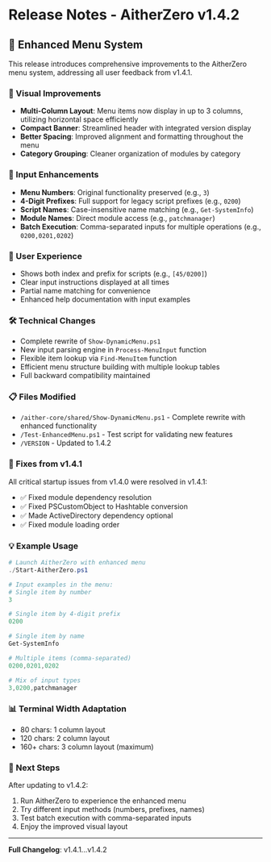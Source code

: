 # Release Notes - AitherZero v1.4.2

## 🚀 Enhanced Menu System

This release introduces comprehensive improvements to the AitherZero menu system, addressing all user feedback from v1.4.1.

### 🎨 Visual Improvements
- **Multi-Column Layout**: Menu items now display in up to 3 columns, utilizing horizontal space efficiently
- **Compact Banner**: Streamlined header with integrated version display
- **Better Spacing**: Improved alignment and formatting throughout the menu
- **Category Grouping**: Cleaner organization of modules by category

### 🔧 Input Enhancements
- **Menu Numbers**: Original functionality preserved (e.g., `3`)
- **4-Digit Prefixes**: Full support for legacy script prefixes (e.g., `0200`)
- **Script Names**: Case-insensitive name matching (e.g., `Get-SystemInfo`)
- **Module Names**: Direct module access (e.g., `patchmanager`)
- **Batch Execution**: Comma-separated inputs for multiple operations (e.g., `0200,0201,0202`)

### 📝 User Experience
- Shows both index and prefix for scripts (e.g., `[45/0200]`)
- Clear input instructions displayed at all times
- Partial name matching for convenience
- Enhanced help documentation with input examples

### 🛠️ Technical Changes
- Complete rewrite of `Show-DynamicMenu.ps1`
- New input parsing engine in `Process-MenuInput` function
- Flexible item lookup via `Find-MenuItem` function
- Efficient menu structure building with multiple lookup tables
- Full backward compatibility maintained

### 📋 Files Modified
- `/aither-core/shared/Show-DynamicMenu.ps1` - Complete rewrite with enhanced functionality
- `/Test-EnhancedMenu.ps1` - Test script for validating new features
- `/VERSION` - Updated to 1.4.2

### 🐛 Fixes from v1.4.1
All critical startup issues from v1.4.0 were resolved in v1.4.1:
- ✅ Fixed module dependency resolution
- ✅ Fixed PSCustomObject to Hashtable conversion
- ✅ Made ActiveDirectory dependency optional
- ✅ Fixed module loading order

### 💡 Example Usage

```powershell
# Launch AitherZero with enhanced menu
./Start-AitherZero.ps1

# Input examples in the menu:
# Single item by number
3

# Single item by 4-digit prefix
0200

# Single item by name
Get-SystemInfo

# Multiple items (comma-separated)
0200,0201,0202

# Mix of input types
3,0200,patchmanager
```

### 📊 Terminal Width Adaptation
- 80 chars: 1 column layout
- 120 chars: 2 column layout
- 160+ chars: 3 column layout (maximum)

### 🎯 Next Steps
After updating to v1.4.2:
1. Run AitherZero to experience the enhanced menu
2. Try different input methods (numbers, prefixes, names)
3. Test batch execution with comma-separated inputs
4. Enjoy the improved visual layout

---

**Full Changelog**: v1.4.1...v1.4.2